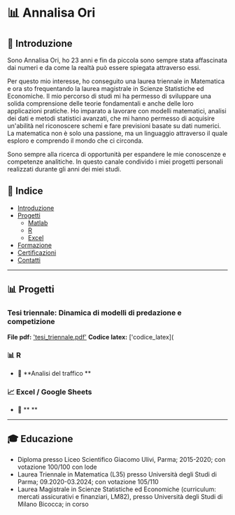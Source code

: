 # 📊 Annalisa Ori   

## 🧐 Introduzione  
Sono Annalisa Ori, ho 23 anni e fin da piccola sono sempre stata affascinata dai numeri e da come la realtà può essere spiegata attraverso essi. 

Per questo mio interesse, ho conseguito una laurea triennale in Matematica e ora sto frequentando la laurea magistrale in Scienze Statistiche ed Economiche. 
Il mio percorso di studi mi ha permesso di sviluppare una solida comprensione delle teorie fondamentali e anche delle loro applicazioni pratiche. Ho imparato a lavorare con modelli matematici, analisi dei dati e metodi statistici avanzati, che mi hanno permesso di acquisire un'abilità nel riconoscere schemi e fare previsioni basate su dati numerici. La matematica non è solo una passione, ma un linguaggio attraverso il quale esploro e comprendo il mondo che ci circonda.

Sono sempre alla ricerca di opportunità per espandere le mie conoscenze e competenze analitiche.
In questo canale condivido i miei progetti personali realizzati durante gli anni dei miei studi. 



## 📌 Indice  
- [Introduzione](#Introduzione)  
- [Progetti](#Progetti)
  - [Matlab](#Matlab)
  - [R](#r)  
  - [Excel](#excel)    
- [Formazione](#Formazione)  
- [Certificazioni](#Certificazioni)
- [Contatti](#Contatti)

---

## 📊 Progetti  


###  Tesi triennale: Dinamica di modelli di predazione e competizione
**File pdf:** ['tesi_triennale.pdf'](https://github.com/AnnalisaOri/my-codes/blob/main/tesi_triennale.pdf)
**Codice latex:** ['codice_latex](

### 📊 **R**  
- 📌 **Analisi del traffico **  

### 📈 **Excel / Google Sheets**  
- 📌 ** **  
  

---

## 🎓 Educazione
- Diploma presso Liceo Scientifico Giacomo Ulivi, Parma; 2015-2020; con votazione 100/100 con lode
- Laurea Triennale in Matematica (L35) presso Università degli Studi di Parma; 09.2020-03.2024; con votazione 105/110
- Laurea Magistrale in Scienze Statistiche ed Economiche (curriculum: mercati assicurativi e finanziari, LM82), presso Università degli Studi di Milano Bicocca; in corso



